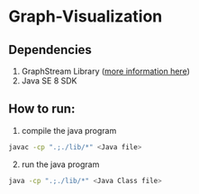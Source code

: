 # Graph-Visualization

## Dependencies
1. GraphStream Library ([more information here](http://graphstream-project.org/))
2. Java SE 8 SDK

## How to run:
1. compile the java program
```bash
javac -cp ".;./lib/*" <Java file>
```
2. run the java program
```bash
java -cp ".;./lib/*" <Java Class file>
```
